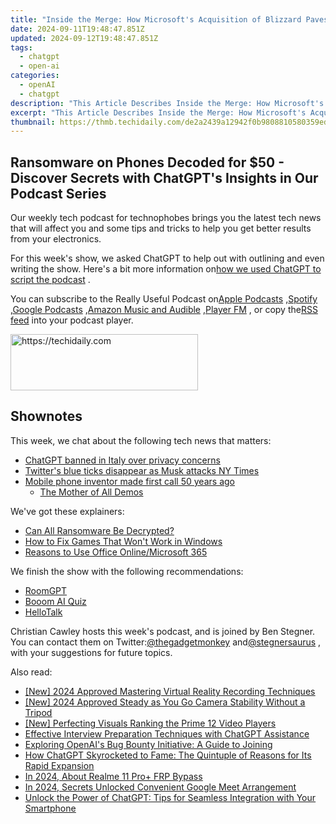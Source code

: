 ```yaml
---
title: "Inside the Merge: How Microsoft's Acquisition of Blizzard Paves Way for AI Advancements in Art and Translation - Listen to Our Podcast"
date: 2024-09-11T19:48:47.851Z
updated: 2024-09-12T19:48:47.851Z
tags:
  - chatgpt
  - open-ai
categories:
  - openAI
  - chatgpt
description: "This Article Describes Inside the Merge: How Microsoft's Acquisition of Blizzard Paves Way for AI Advancements in Art and Translation - Listen to Our Podcast"
excerpt: "This Article Describes Inside the Merge: How Microsoft's Acquisition of Blizzard Paves Way for AI Advancements in Art and Translation - Listen to Our Podcast"
thumbnail: https://thmb.techidaily.com/de2a2439a12942f0b9808810580359ed4223c732cf24aad5cc401c9c124e67ae.jpeg
---
```


## Ransomware on Phones Decoded for $50 - Discover Secrets with ChatGPT's Insights in Our Podcast Series

 Our weekly tech podcast for technophobes brings you the latest tech news that will affect you and some tips and tricks to help you get better results from your electronics.

 For this week's show, we asked ChatGPT to help out with outlining and even writing the show. Here's a bit more information on[how we used ChatGPT to script the podcast](https://www.makeuseof.com/i-used-chatgpt-to-script-a-podcast-heres-what-happened/) .

 You can subscribe to the Really Useful Podcast on[Apple Podcasts](https://podcasts.apple.com/gb/podcast/the-really-useful-podcast/id1437847131?mt=2) ,[Spotify](https://open.spotify.com/show/283gDxLd6OTNEpRq6tN7ha) ,[Google Podcasts](https://www.google.com/podcasts?feed=aHR0cHM6Ly9hbmNob3IuZm0vcy8zMWJlNDcwL3BvZGNhc3QvcnNz) ,[Amazon Music and Audible](https://music.amazon.co.uk/podcasts/20ab73d4-5da2-46c7-a17f-dc6eb39bdb48/The-Really-Useful-Podcast) ,[Player FM](https://player.fm/series/the-really-useful-podcast-2491856) , or copy the[RSS feed](https://feeds.transistor.fm/the-really-useful-podcast) into your podcast player.

<!-- affiliate ads begin -->
<a href="https://25home.pxf.io/c/5597632/2123476/16836" target="_top" id="2123476">
  <img src="//a.impactradius-go.com/display-ad/16836-2123476" border="0" alt="https://techidaily.com" width="300" height="90"/>
</a>
<img height="0" width="0" src="https://25home.pxf.io/i/5597632/2123476/16836" style="position:absolute;visibility:hidden;" border="0" />
<!-- affiliate ads end -->

## Shownotes

This week, we chat about the following tech news that matters:

* [ChatGPT banned in Italy over privacy concerns](https://www.bbc.co.uk/news/technology-65139406)
* [Twitter's blue ticks disappear as Musk attacks NY Times](https://www.bbc.co.uk/news/technology-65156216)
* [Mobile phone inventor made first call 50 years ago](https://www.bbc.co.uk/news/technology-65112048)  
  * [The Mother of All Demos](https://www.youtube.com/watch?v=B6rKUf9DWRI)

We've got these explainers:

* [Can All Ransomware Be Decrypted?](https://www.makeuseof.com/can-all-ransomware-be-decrypted/)
* [How to Fix Games That Won't Work in Windows](https://www.makeuseof.com/fix-games-not-working-windows/)
* [Reasons to Use Office Online/Microsoft 365](https://www.makeuseof.com/tag/dont-pay-word-5-reasons-use-office-online/)

We finish the show with the following recommendations:

* [RoomGPT](http://https://www.roomgpt.io/)
* [Booom AI Quiz](https://booom.ai/)
* [HelloTalk](https://www.hellotalk.com/?lang=en)

 Christian Cawley hosts this week's podcast, and is joined by Ben Stegner. You can contact them on Twitter:[@thegadgetmonkey](https://twitter.com/thegadgetmonkey) and[@stegnersaurus](https://twitter.com/stegnersaurus) , with your suggestions for future topics.

<ins class="adsbygoogle"
     style="display:block"
     data-ad-format="autorelaxed"
     data-ad-client="ca-pub-7571918770474297"
     data-ad-slot="1223367746"></ins>

<ins class="adsbygoogle"
     style="display:block"
     data-ad-client="ca-pub-7571918770474297"
     data-ad-slot="8358498916"
     data-ad-format="auto"
     data-full-width-responsive="true"></ins>

<span class="atpl-alsoreadstyle">Also read:</span>
<div><ul>
<li><a href="https://screen-activity-recording.techidaily.com/new-2024-approved-mastering-virtual-reality-recording-techniques/"><u>[New] 2024 Approved Mastering Virtual Reality Recording Techniques</u></a></li>
<li><a href="https://youtube-web.techidaily.com/024-approved-steady-as-you-go-camera-stability-without-a-tripod/"><u>[New] 2024 Approved Steady as You Go Camera Stability Without a Tripod</u></a></li>
<li><a href="https://extra-support.techidaily.com/new-perfecting-visuals-ranking-the-prime-12-video-players/"><u>[New] Perfecting Visuals Ranking the Prime 12 Video Players</u></a></li>
<li><a href="https://tech-revival.techidaily.com/effective-interview-preparation-techniques-with-chatgpt-assistance/"><u>Effective Interview Preparation Techniques with ChatGPT Assistance</u></a></li>
<li><a href="https://tech-revival.techidaily.com/exploring-openais-bug-bounty-initiative-a-guide-to-joining/"><u>Exploring OpenAI's Bug Bounty Initiative: A Guide to Joining</u></a></li>
<li><a href="https://tech-revival.techidaily.com/how-chatgpt-skyrocketed-to-fame-the-quintuple-of-reasons-for-its-rapid-expansion/"><u>How ChatGPT Skyrocketed to Fame: The Quintuple of Reasons for Its Rapid Expansion</u></a></li>
<li><a href="https://android-frp.techidaily.com/in-2024-about-realme-11-proplus-frp-bypass-by-drfone-android/"><u>In 2024, About Realme 11 Pro+ FRP Bypass</u></a></li>
<li><a href="https://screen-sharing-recording.techidaily.com/in-2024-secrets-unlocked-convenient-google-meet-arrangement/"><u>In 2024, Secrets Unlocked Convenient Google Meet Arrangement</u></a></li>
<li><a href="https://tech-revival.techidaily.com/unlock-the-power-of-chatgpt-tips-for-seamless-integration-with-your-smartphone/"><u>Unlock the Power of ChatGPT: Tips for Seamless Integration with Your Smartphone</u></a></li>
</ul></div>


